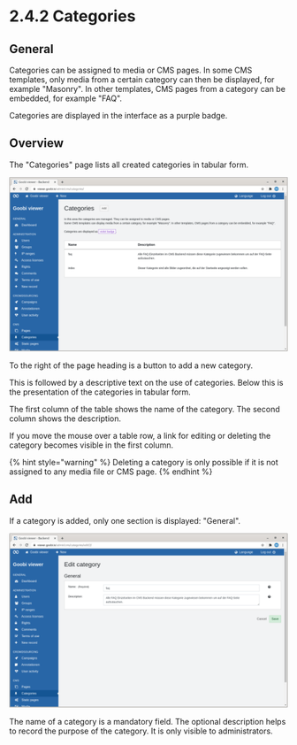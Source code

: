 # 2.4.2 Categories

## General

Categories can be assigned to media or CMS pages. In some CMS templates, only media from a certain category can then be displayed, for example "Masonry". In other templates, CMS pages from a category can be embedded, for example "FAQ". 

Categories are displayed in the interface as a purple badge.

## Overview

The "Categories" page lists all created categories in tabular form.

![Overview of all created categories](../../../.gitbook/assets/ui_2.4.2_1.png)

To the right of the page heading is a button to add a new category.

This is followed by a descriptive text on the use of categories. Below this is the presentation of the categories in tabular form.

The first column of the table shows the name of the category. The second column shows the description.

If you move the mouse over a table row, a link for editing or deleting the category becomes visible in the first column.

{% hint style="warning" %}
Deleting a category is only possible if it is not assigned to any media file or CMS page.
{% endhint %}

## Add

If a category is added, only one section is displayed: "General".

![Section &quot;General&quot;](../../../.gitbook/assets/ui_2.4.2_2.png)

The name of a category is a mandatory field. The optional description helps to record the purpose of the category. It is only visible to administrators.

